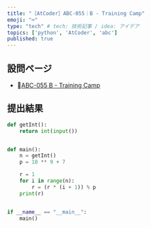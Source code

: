 ```yaml
---
title: "［AtCoder］ABC-055｜B - Training Camp"
emoji: "⌨️"
type: "tech" # tech: 技術記事 / idea: アイデア
topics: ['python', 'AtCoder', 'abc']
published: true
---
```


## 設問ページ

- 🔗[ABC-055 B - Training Camp](https://atcoder.jp/contests/abc055/tasks/abc055_b)

## 提出結果

```python
def getInt():
    return int(input())


def main():
    n = getInt()
    p = 10 ** 9 + 7

    r = 1
    for i in range(n):
        r = (r * (i + 1)) % p
    print(r)


if __name__ == "__main__":
    main()

```
